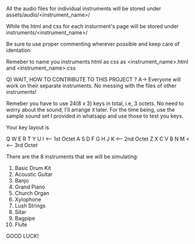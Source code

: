 All the audio files for individual instruments will be stored under
assets/audio/<instrument_name>/

While the html and css for each insturment's page will be stored under 
instruments/<instrument_name>/

Be sure to use proper commenting wherever possible and keep care of identation

Remeber to name you instruments html as css as <instrument_name>.html and <instrument_name>.css

Q) WAIT, HOW TO CONTRIBUTE TO THIS PROJECT ?
A-> Everyone will work on their separate instruments. No messing with the files of other instruments!

Remeber you have to use 24(8 x 3) keys in total, i.e, 3 octets. No need to worry about the sound, I'll arrange it later.
For the time being, use the sample sound set I provided in whatsapp and use those to test you keys.

Your key layout is

Q W E R T Y U I     <-- 1st Octet
A S D F G H J K     <-- 2nd Octet
Z X C V B N M <     <-- 3rd Octet

There are the 8 instruments that we will be simulating:
1.  Basic Drum Kit
2.  Acoustic Guitar
3.  Banjo
4.  Grand Piano
5.  Church Organ
6.  Xylophone
7.  Lush Strings
8.  Sitar
9.  Bagpipe
10. Flute

GOOD LUCK!